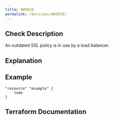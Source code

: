 ```yaml
---
title: AWS010
permalink: /docs/aws/AWS010/
---
```



## Check Description

An outdated SSL policy is in use by a load balancer.

## Explanation

## Example

```
"resource" "example" {
	todo
}
```

## Terraform Documentation
